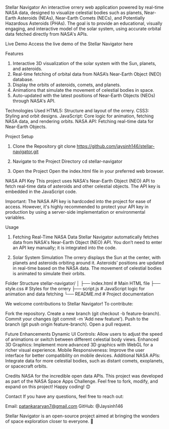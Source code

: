Stellar Navigator
An interactive orrery web application powered by real-time NASA data, designed to visualize celestial bodies such as planets, Near-Earth Asteroids (NEAs), Near-Earth Comets (NECs), and Potentially Hazardous Asteroids (PHAs). The goal is to provide an educational, visually engaging, and interactive model of the solar system, using accurate orbital data fetched directly from NASA's APIs.

Live Demo
Access the live demo of the Stellar Navigator here 

Features
1. Interactive 3D visualization of the solar system with the Sun, planets, and asteroids.
2. Real-time fetching of orbital data from NASA’s Near-Earth Object (NEO) database.
3. Display the orbits of asteroids, comets, and planets.
4. Animations that simulate the movement of celestial bodies in space.
5. Auto-updated with the latest positions of Near-Earth Objects (NEOs) through NASA's API.

Technologies Used
HTML5: Structure and layout of the orrery.
CSS3: Styling and orbit designs.
JavaScript: Core logic for animation, fetching NASA data, and rendering orbits.
NASA API: Fetching real-time data for Near-Earth Objects.

Project Setup
1. Clone the Repository
   git clone https://github.com/jaysinh146/stellar-navigator.git

2. Navigate to the Project Directory
   cd stellar-navigator

3. Open the Project
Open the index.html file in your preferred web browser.

NASA API Key
This project uses NASA's Near-Earth Object (NEO) API to fetch real-time data of asteroids and other celestial objects. The API key is embedded in the JavaScript code.

Important: The NASA API key is hardcoded into the project for ease of access. However, it's highly recommended to protect your API key in production by using a server-side implementation or environmental variables.

Usage
1. Fetching Real-Time NASA Data
Stellar Navigator automatically fetches data from NASA's Near-Earth Object (NEO) API. You don’t need to enter an API key manually; it is integrated into the code.

2. Solar System Simulation
The orrery displays the Sun at the center, with planets and asteroids orbiting around it.
Asteroids’ positions are updated in real-time based on the NASA data.
The movement of celestial bodies is animated to simulate their orbits.

Folder Structure
stellar-navigator/
│
├── index.html          # Main HTML file
├── style.css           # Styles for the orrery
├── script.js           # JavaScript logic for animation and data fetching
└── README.md           # Project documentation

We welcome contributions to Stellar Navigator! To contribute:

Fork the repository.
Create a new branch (git checkout -b feature-branch).
Commit your changes (git commit -m 'Add new feature').
Push to the branch (git push origin feature-branch).
Open a pull request.

Future Enhancements
Dynamic UI Controls: Allow users to adjust the speed of animations or switch between different celestial body views.
Enhanced 3D Graphics: Implement more advanced 3D graphics with WebGL for a richer visual experience.
Mobile Responsiveness: Improve the user interface for better compatibility on mobile devices.
Additional NASA APIs: Integrate data for more celestial bodies, such as distant comets, exoplanets, or spacecraft orbits.

Credits
NASA for the incredible open data APIs.
This project was developed as part of the NASA Space Apps Challenge.
Feel free to fork, modify, and expand on this project! Happy coding! 😊

Contact
If you have any questions, feel free to reach out:

Email: patankararyan7@gmail.com
GitHub: @Jaysinh146

Stellar Navigator is an open-source project aimed at bringing the wonders of space exploration closer to everyone. 🌌

